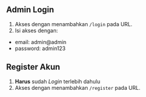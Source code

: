 ## Admin Login 
1. Akses dengan menambahkan ```/login``` pada URL.
2. Isi akses dengan:
- email: admin@admin
- password: admin123

## Register Akun
1. **Harus** sudah *Login* terlebih dahulu
2. Akses dengan menambahkan ```/register``` pada URL.
